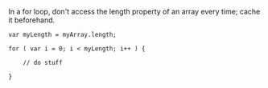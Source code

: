 <script>{
	"title": "Cache Length During Loops",
	"level": "intermediate",
	"source": "http://jqfundamentals.com/legacy",
	"attribution": [ "jQuery Fundamentals" ]
}</script>

In a for loop, don't access the length property of an array every time; cache it beforehand.

```
var myLength = myArray.length;

for ( var i = 0; i < myLength; i++ ) {

	// do stuff

}
```
